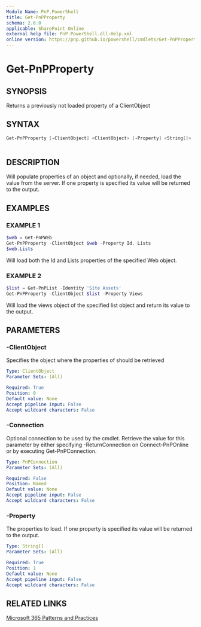 ```yaml
---
Module Name: PnP.PowerShell
title: Get-PnPProperty
schema: 2.0.0
applicable: SharePoint Online
external help file: PnP.PowerShell.dll-Help.xml
online version: https://pnp.github.io/powershell/cmdlets/Get-PnPProperty.html
---
```

 
# Get-PnPProperty

## SYNOPSIS
Returns a previously not loaded property of a ClientObject

## SYNTAX

```powershell
Get-PnPProperty [-ClientObject] <ClientObject> [-Property] <String[]> [-Connection <PnPConnection>]
 
```

## DESCRIPTION
Will populate properties of an object and optionally, if needed, load the value from the server. If one property is specified its value will be returned to the output.

## EXAMPLES

### EXAMPLE 1
```powershell
$web = Get-PnPWeb
Get-PnPProperty -ClientObject $web -Property Id, Lists
$web.Lists
```

Will load both the Id and Lists properties of the specified Web object.

### EXAMPLE 2
```powershell
$list = Get-PnPList -Identity 'Site Assets'
Get-PnPProperty -ClientObject $list -Property Views
```

Will load the views object of the specified list object and return its value to the output.

## PARAMETERS

### -ClientObject
Specifies the object where the properties of should be retrieved

```yaml
Type: ClientObject
Parameter Sets: (All)

Required: True
Position: 0
Default value: None
Accept pipeline input: False
Accept wildcard characters: False
```

### -Connection
Optional connection to be used by the cmdlet. Retrieve the value for this parameter by either specifying -ReturnConnection on Connect-PnPOnline or by executing Get-PnPConnection.

```yaml
Type: PnPConnection
Parameter Sets: (All)

Required: False
Position: Named
Default value: None
Accept pipeline input: False
Accept wildcard characters: False
```

### -Property
The properties to load. If one property is specified its value will be returned to the output.

```yaml
Type: String[]
Parameter Sets: (All)

Required: True
Position: 1
Default value: None
Accept pipeline input: False
Accept wildcard characters: False
```

## RELATED LINKS

[Microsoft 365 Patterns and Practices](https://aka.ms/m365pnp)

